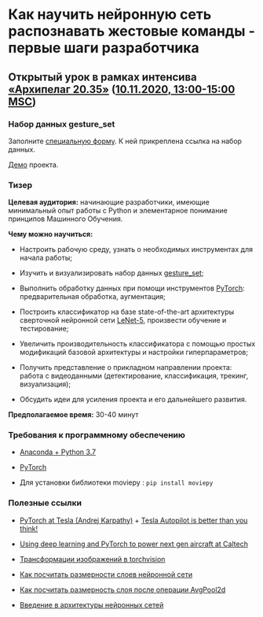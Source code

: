 # Как научить нейронную сеть распознавать жестовые команды - первые шаги разработчика

## Открытый урок в рамках интенсива [«Архипелаг 20.35»](https://2035.university/arkhipelag-20-35/) ([10.11.2020, 13:00-15:00 MSC](https://xle.2035.university/Archipelago20.35/event/41097))

### Набор данных **gesture_set**

Заполните [специальную форму](https://forms.gle/S8oixqohuK2HzdtG9). К ней прикреплена ссылка на набор данных.

[Демо](https://youtu.be/zmCqylqOvXY) проекта.

### Тизер

**Целевая аудитория:** начинающие разработчики, имеющие минимальный опыт работы с Python и элементарное понимание принципов Машинного Обучения.

**Чему можно научиться:**

- Настроить рабочую среду, узнать о необходимых инструментах для начала работы;

- Изучить и визуализировать набор данных [gesture_set](https://forms.gle/S8oixqohuK2HzdtG9);

- Выполнить обработку данных при помощи инструментов [PyTorch](https://pytorch.org/): предварительная обработка, аугментация;

- Построить классификатор на базе state-of-the-art архитектуры сверточной нейронной сети [LeNet-5](http://yann.lecun.com/exdb/lenet/), произвести обучение и тестирование;

- Увеличить производительность классификатора с помощью простых модификаций базовой архитектуры и настройки гиперпараметров;

- Получить представление о прикладном направлении проекта: работа с видеоданными (детектирование, классификация, трекинг, визуализация);

- Обсудить идеи для усиления проекта и его дальнейшего развития.

**Предполагаемое время:** 30-40 минут

### Требования к программному обеспечению

- [Anaconda + Python 3.7](https://www.anaconda.com/products/individual)

- [PyTorch](https://pytorch.org/get-started/locally/)

- Для установки библиотеки moviepy : `pip install moviepy`

### Полезные ссылки

- [PyTorch at Tesla (Andrej Karpathy)](https://youtu.be/oBklltKXtDE) + [Tesla Autopilot is better than you think!](https://youtu.be/zRnSmw1i_DQ)

- [Using deep learning and PyTorch to power next gen aircraft at Caltech](https://youtu.be/se206WBk2dM)

- [Трансформации изображений в torchvision](https://pytorch.org/docs/stable/torchvision/transforms.html)

- [Как посчитать размерности слоев нейронной сети](https://deeplizard.com/learn/video/cin4YcGBh3Q)

- [Как посчитать размерность слоя после операции AvgPool2d](https://pytorch.org/docs/stable/generated/torch.nn.AvgPool2d.html)

- [Введение в архитектуры нейронных сетей](https://habr.com/ru/company/oleg-bunin/blog/340184/)
